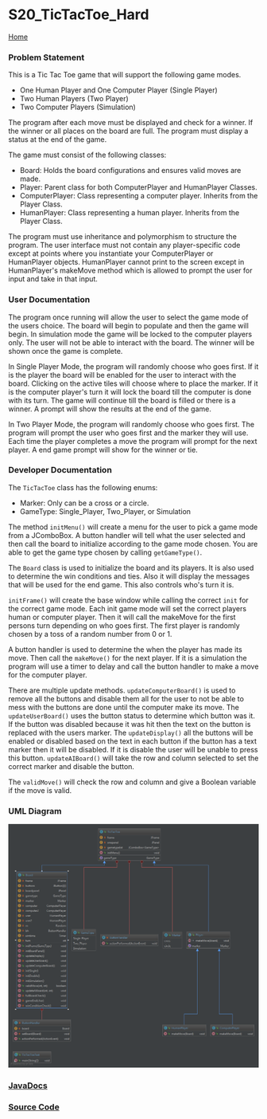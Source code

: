 # S20_TicTacToe_Hard

[Home](https://github.com/Aleyx4/Introduction-to-Software-Design-Fall-2017 "Home")

### Problem Statement
This is a Tic Tac Toe game that will support the following game modes.

- One Human Player and One Computer Player (Single Player)
- Two Human Players (Two Player)
- Two Computer Players (Simulation)

The program after each move must be displayed and check for a winner. If the winner or all places on the board are full. The program must display a status at the end of the game.

The game must consist of the following classes:
- Board: Holds the board configurations and ensures valid moves are made.
- Player: Parent class for both ComputerPlayer and HumanPlayer Classes.
- ComputerPlayer: Class representing a computer player. Inherits from the Player Class.
- HumanPlayer: Class representing a human player. Inherits from the Player Class.

The program must use inheritance and polymorphism to structure the program. The user interface must not contain any player-specific code except at points where you instantiate your ComputerPlayer or HumanPlayer objects. HumanPlayer cannot print to the screen except in HumanPlayer's makeMove method which is allowed to prompt the user for input and take in that input.

### User Documentation
The program once running will allow the user to select the game mode of the users choice. The board will begin to populate and then the game will begin. In simulation mode the game will be locked to the computer players only. The user will not be able to interact with the board. The winner will be shown once the game is complete.

In Single Player Mode, the program will randomly choose who goes first. If it is the player the board will be enabled for the user to interact with the board. Clicking on the active tiles will choose where to place the marker. If it is the computer player's turn it will lock the board till the computer is done with its turn. The game will continue till the board is filled or there is a winner. A prompt will show the results at the end of the game.

In Two Player Mode, the program will randomly choose who goes first. The program will prompt the user who goes first and the marker they will use. Each time the player completes a move the program will prompt for the next player. A end game prompt will show for the winner or tie.

### Developer Documentation
The `TicTacToe` class has the following enums:
- Marker: Only can be a cross or a circle.
- GameType: Single_Player, Two_Player, or Simulation

The method `initMenu()` will create a menu for the user to pick a game mode from a JComboBox. A button handler will tell what the user selected and then call the board to initialize according to the game mode chosen. You are able to get the game type chosen by calling `getGameType()`.

The `Board` class is used to initialize the board and its players. It is also used to determine the win conditions and ties. Also it will display the messages that will be used for the end game. This also controls who's turn it is.

`initFrame()` will create the base window while calling the correct `init` for the correct game mode. Each init game mode will set the correct players human or computer player. Then it will call the makeMove for the first persons turn depending on who goes first. The first player is randomly chosen by a toss of a random number from 0 or 1.

A button handler is used to determine the when the player has made its move. Then call the `makeMove()` for the next player. If it is a simulation the program will use a timer to delay and call the button handler to make a move for the computer player.

There are multiple update methods. `updateComputerBoard()` is used to remove all the buttons and disable them all for the user to not be able to mess with the buttons are done until the computer make its move. The `updateUserBoard()` uses the button status to determine which button was it. If the button was disabled because it was hit then the text on the button is replaced with the users marker. The `updateDisplay()` all the buttons will be enabled or disabled based on the text in each button if the button has a text marker then it will be disabled. If it is disable the user will be unable to press this button. `updateAIBoard()` will take the row and column selected to set the correct marker and disable the button.

The `validMove()` will check the row and column and give a Boolean variable if the move is valid.

### UML Diagram

![S20_TicTacToe_Hard_UML](https://github.com/Aleyx4/Introduction-to-Software-Design-Fall-2017/blob/master/S20_TicTacToe_Hard/doc/S20_TicTacToe_Hard_UML.png?raw=true)

### [JavaDocs](https://github.com/Aleyx4/Introduction-to-Software-Design-Fall-2017/S20_TicTacToe_Hard/doc/)

### [Source Code](https://github.com/Aleyx4/Introduction-to-Software-Design-Fall-2017/S20_TicTacToe_Hard/src/)
